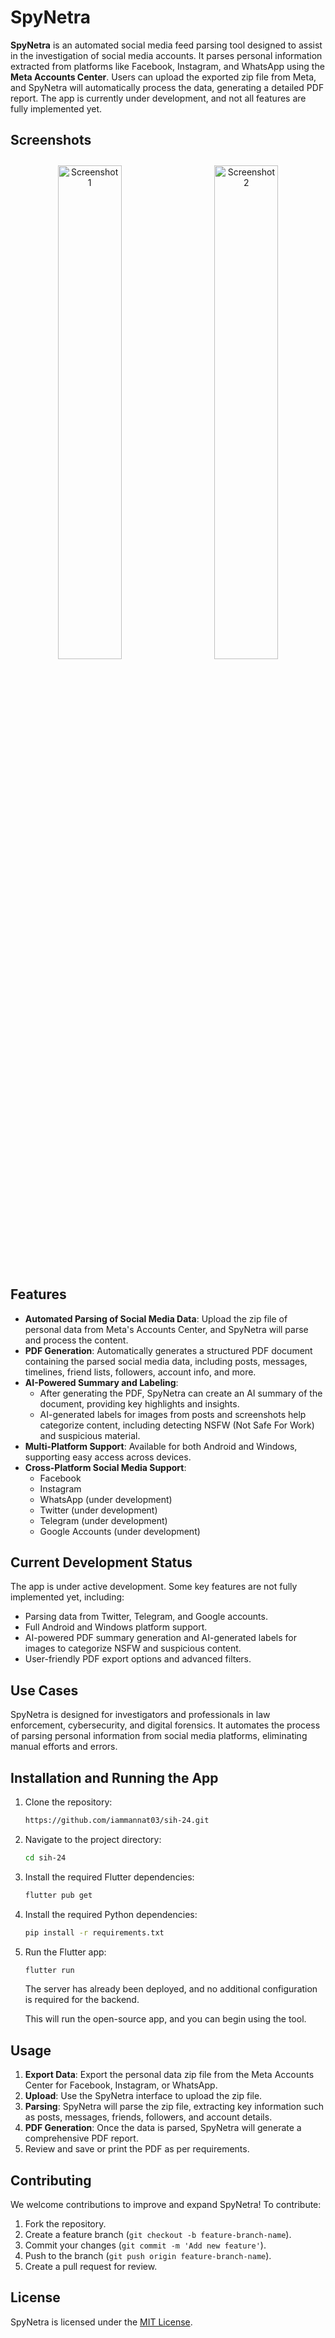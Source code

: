# SpyNetra

**SpyNetra** is an automated social media feed parsing tool designed to assist in the investigation of social media accounts. It parses personal information extracted from platforms like Facebook, Instagram, and WhatsApp using the **Meta Accounts Center**. Users can upload the exported zip file from Meta, and SpyNetra will automatically process the data, generating a detailed PDF report. The app is currently under development, and not all features are fully implemented yet.

## Screenshots

<p align="center">
  <img src="https://github.com/iammannat03/sih-24/blob/main/assets/readme-assets/Screenshot%202024-10-15%20at%204.04.02%E2%80%AFPM.jpg?raw=true" alt="Screenshot 1" width="45%" style="padding: 10px;">
  <img src="https://github.com/iammannat03/sih-24/blob/main/assets/readme-assets/Screenshot%202024-10-15%20at%204.04.18%E2%80%AFPM.jpg?raw=true" alt="Screenshot 2" width="45%" style="padding: 10px;">
</p>

## Features

- **Automated Parsing of Social Media Data**: Upload the zip file of personal data from Meta's Accounts Center, and SpyNetra will parse and process the content.
- **PDF Generation**: Automatically generates a structured PDF document containing the parsed social media data, including posts, messages, timelines, friend lists, followers, account info, and more.
- **AI-Powered Summary and Labeling**:
  - After generating the PDF, SpyNetra can create an AI summary of the document, providing key highlights and insights.
  - AI-generated labels for images from posts and screenshots help categorize content, including detecting NSFW (Not Safe For Work) and suspicious material.
- **Multi-Platform Support**: Available for both Android and Windows, supporting easy access across devices.
- **Cross-Platform Social Media Support**:
  - Facebook
  - Instagram
  - WhatsApp (under development)
  - Twitter (under development)
  - Telegram (under development)
  - Google Accounts (under development)

## Current Development Status

The app is under active development. Some key features are not fully implemented yet, including:

- Parsing data from Twitter, Telegram, and Google accounts.
- Full Android and Windows platform support.
- AI-powered PDF summary generation and AI-generated labels for images to categorize NSFW and suspicious content.
- User-friendly PDF export options and advanced filters.

## Use Cases

SpyNetra is designed for investigators and professionals in law enforcement, cybersecurity, and digital forensics. It automates the process of parsing personal information from social media platforms, eliminating manual efforts and errors.

## Installation and Running the App

1. Clone the repository:

   ```bash
   https://github.com/iammannat03/sih-24.git
   ```

2. Navigate to the project directory:

   ```bash
   cd sih-24
   ```

3. Install the required Flutter dependencies:

   ```bash
   flutter pub get
   ```

4. Install the required Python dependencies:

   ```bash
   pip install -r requirements.txt
   ```

5. Run the Flutter app:

   ```bash
   flutter run
   ```

   The server has already been deployed, and no additional configuration is required for the backend.

   This will run the open-source app, and you can begin using the tool.

## Usage

1. **Export Data**: Export the personal data zip file from the Meta Accounts Center for Facebook, Instagram, or WhatsApp.
2. **Upload**: Use the SpyNetra interface to upload the zip file.
3. **Parsing**: SpyNetra will parse the zip file, extracting key information such as posts, messages, friends, followers, and account details.
4. **PDF Generation**: Once the data is parsed, SpyNetra will generate a comprehensive PDF report.
5. Review and save or print the PDF as per requirements.

## Contributing

We welcome contributions to improve and expand SpyNetra! To contribute:

1. Fork the repository.
2. Create a feature branch (`git checkout -b feature-branch-name`).
3. Commit your changes (`git commit -m 'Add new feature'`).
4. Push to the branch (`git push origin feature-branch-name`).
5. Create a pull request for review.

## License

SpyNetra is licensed under the [MIT License](LICENSE).
